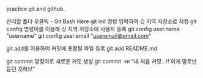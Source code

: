 practice git and github.

관리할 폴더 우클릭 - Git Bash Here 
git init 명령 입력하여 깃 지역 저장소로 지정
git config 명령어를 이용해 깃 지역 저장소에 사용자 등록
git config user.name "username"
git config user.email "useremail@email.com"

git add를 이용하여 커밋에 포함될 파일 등록
git add README.md

git commit 명령어로 새로운 커밋 생성
git commit -m "내 처음 커밋...!! 이게 말로만 듣던 깃허브"
